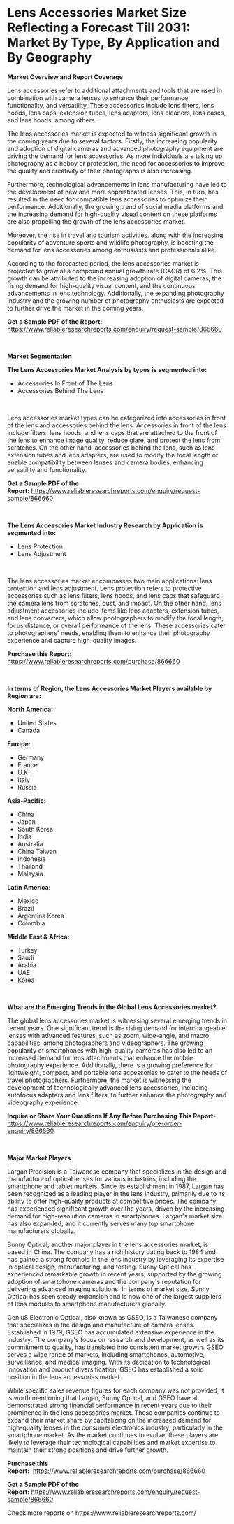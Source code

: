 <p><h1>Lens Accessories Market Size Reflecting a Forecast Till 2031: Market By Type, By Application and By Geography</h1></p><p><strong>Market Overview and Report Coverage</strong></p>
<p><p>Lens accessories refer to additional attachments and tools that are used in combination with camera lenses to enhance their performance, functionality, and versatility. These accessories include lens filters, lens hoods, lens caps, extension tubes, lens adapters, lens cleaners, lens cases, and lens hoods, among others.</p><p>The lens accessories market is expected to witness significant growth in the coming years due to several factors. Firstly, the increasing popularity and adoption of digital cameras and advanced photography equipment are driving the demand for lens accessories. As more individuals are taking up photography as a hobby or profession, the need for accessories to improve the quality and creativity of their photographs is also increasing.</p><p>Furthermore, technological advancements in lens manufacturing have led to the development of new and more sophisticated lenses. This, in turn, has resulted in the need for compatible lens accessories to optimize their performance. Additionally, the growing trend of social media platforms and the increasing demand for high-quality visual content on these platforms are also propelling the growth of the lens accessories market.</p><p>Moreover, the rise in travel and tourism activities, along with the increasing popularity of adventure sports and wildlife photography, is boosting the demand for lens accessories among enthusiasts and professionals alike.</p><p>According to the forecasted period, the lens accessories market is projected to grow at a compound annual growth rate (CAGR) of 6.2%. This growth can be attributed to the increasing adoption of digital cameras, the rising demand for high-quality visual content, and the continuous advancements in lens technology. Additionally, the expanding photography industry and the growing number of photography enthusiasts are expected to further drive the market in the coming years.</p></p>
<p><strong>Get a Sample PDF of the Report:</strong> <a href="https://www.reliableresearchreports.com/enquiry/request-sample/866660">https://www.reliableresearchreports.com/enquiry/request-sample/866660</a></p>
<p>&nbsp;</p>
<p><strong>Market Segmentation</strong></p>
<p><strong>The Lens Accessories Market Analysis by types is segmented into:</strong></p>
<p><ul><li>Accessories In Front of The Lens</li><li>Accessories Behind The Lens</li></ul></p>
<p>&nbsp;</p>
<p><p>Lens accessories market types can be categorized into accessories in front of the lens and accessories behind the lens. Accessories in front of the lens include filters, lens hoods, and lens caps that are attached to the front of the lens to enhance image quality, reduce glare, and protect the lens from scratches. On the other hand, accessories behind the lens, such as lens extension tubes and lens adapters, are used to modify the focal length or enable compatibility between lenses and camera bodies, enhancing versatility and functionality.</p></p>
<p><strong>Get a Sample PDF of the Report:</strong>&nbsp;<a href="https://www.reliableresearchreports.com/enquiry/request-sample/866660">https://www.reliableresearchreports.com/enquiry/request-sample/866660</a></p>
<p>&nbsp;</p>
<p><strong>The Lens Accessories Market Industry Research by Application is segmented into:</strong></p>
<p><ul><li>Lens Protection</li><li>Lens Adjustment</li></ul></p>
<p>&nbsp;</p>
<p><p>The lens accessories market encompasses two main applications: lens protection and lens adjustment. Lens protection refers to protective accessories such as lens filters, lens hoods, and lens caps that safeguard the camera lens from scratches, dust, and impact. On the other hand, lens adjustment accessories include items like lens adapters, extension tubes, and lens converters, which allow photographers to modify the focal length, focus distance, or overall performance of the lens. These accessories cater to photographers' needs, enabling them to enhance their photography experience and capture high-quality images.</p></p>
<p><strong>Purchase this Report:</strong>&nbsp; <a href="https://www.reliableresearchreports.com/purchase/866660">https://www.reliableresearchreports.com/purchase/866660</a></p>
<p>&nbsp;</p>
<p><strong>In terms of Region, the Lens Accessories Market Players available by Region are:</strong></p>
<p>
    <p> <strong> North America: </strong>
        <ul>
            <li>United States</li>
            <li>Canada</li>
        </ul>
        </p> 
    <p> <strong> Europe: </strong>
        <ul>
            <li>Germany</li>
            <li>France</li>
            <li>U.K.</li>
            <li>Italy</li>
            <li>Russia</li>
        </ul>
        </p> 
    <p> <strong> Asia-Pacific: </strong>
        <ul>
            <li>China</li>
            <li>Japan</li>
            <li>South Korea</li>
            <li>India</li>
            <li>Australia</li>
            <li>China Taiwan</li>
            <li>Indonesia</li>
            <li>Thailand</li>
            <li>Malaysia</li>
        </ul>
        </p> 
    <p> <strong> Latin America: </strong>
        <ul>
            <li>Mexico</li>
            <li>Brazil</li>
            <li>Argentina Korea</li>
            <li>Colombia</li>
        </ul>
        </p> 
    <p> <strong> Middle East & Africa: </strong>
        <ul>
            <li>Turkey</li>
            <li>Saudi</li>
            <li>Arabia</li>
            <li>UAE</li>
            <li>Korea</li>
        </ul>
    </p>
    </p>
<p>&nbsp;</p>
<p><strong>What are the Emerging Trends in the Global Lens Accessories market?</strong></p>
<p><p>The global lens accessories market is witnessing several emerging trends in recent years. One significant trend is the rising demand for interchangeable lenses with advanced features, such as zoom, wide-angle, and macro capabilities, among photographers and videographers. The growing popularity of smartphones with high-quality cameras has also led to an increased demand for lens attachments that enhance the mobile photography experience. Additionally, there is a growing preference for lightweight, compact, and portable lens accessories to cater to the needs of travel photographers. Furthermore, the market is witnessing the development of technologically advanced lens accessories, including autofocus adapters and lens filters, to further enhance the photography and videography experience.</p></p>
<p><strong>Inquire or Share Your Questions If Any Before Purchasing This Report</strong>- <a href="https://www.reliableresearchreports.com/enquiry/pre-order-enquiry/866660">https://www.reliableresearchreports.com/enquiry/pre-order-enquiry/866660</a></p>
<p>&nbsp;</p>
<p><strong>Major Market Players</strong></p>
<p><p>Largan Precision is a Taiwanese company that specializes in the design and manufacture of optical lenses for various industries, including the smartphone and tablet markets. Since its establishment in 1987, Largan has been recognized as a leading player in the lens industry, primarily due to its ability to offer high-quality products at competitive prices. The company has experienced significant growth over the years, driven by the increasing demand for high-resolution cameras in smartphones. Largan's market size has also expanded, and it currently serves many top smartphone manufacturers globally.</p><p>Sunny Optical, another major player in the lens accessories market, is based in China. The company has a rich history dating back to 1984 and has gained a strong foothold in the lens industry by leveraging its expertise in optical design, manufacturing, and testing. Sunny Optical has experienced remarkable growth in recent years, supported by the growing adoption of smartphone cameras and the company's reputation for delivering advanced imaging solutions. In terms of market size, Sunny Optical has seen steady expansion and is now one of the largest suppliers of lens modules to smartphone manufacturers globally.</p><p>GeniuS Electronic Optical, also known as GSEO, is a Taiwanese company that specializes in the design and manufacture of camera lenses. Established in 1979, GSEO has accumulated extensive experience in the industry. The company's focus on research and development, as well as its commitment to quality, has translated into consistent market growth. GSEO serves a wide range of markets, including smartphones, automotive, surveillance, and medical imaging. With its dedication to technological innovation and product diversification, GSEO has established a solid position in the lens accessories market.</p><p>While specific sales revenue figures for each company was not provided, it is worth mentioning that Largan, Sunny Optical, and GSEO have all demonstrated strong financial performance in recent years due to their prominence in the lens accessories market. These companies continue to expand their market share by capitalizing on the increased demand for high-quality lenses in the consumer electronics industry, particularly in the smartphone market. As the market continues to evolve, these players are likely to leverage their technological capabilities and market expertise to maintain their strong positions and drive further growth.</p></p>
<p><strong>Purchase this Report:</strong>&nbsp;&nbsp;<a href="https://www.reliableresearchreports.com/purchase/866660">https://www.reliableresearchreports.com/purchase/866660</a></p>
<p></p>
<p><strong>Get a Sample PDF of the Report:</strong>&nbsp;<a href="https://www.reliableresearchreports.com/enquiry/request-sample/866660">https://www.reliableresearchreports.com/enquiry/request-sample/866660</a></p>
<p>Check more reports on https://www.reliableresearchreports.com/</p>